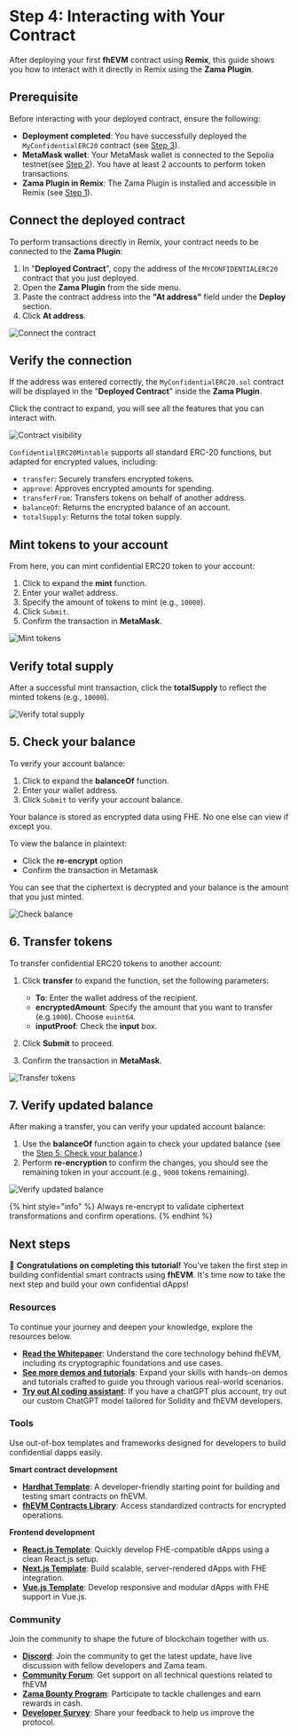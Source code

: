 # Step 4: Interacting with Your Contract

After deploying your first **fhEVM** contract using **Remix**, this guide shows you how to interact with it directly in Remix using the **Zama Plugin**.

## Prerequisite
Before interacting with your deployed contract, ensure the following:

- **Deployment completed**: You have successfully deployed the `MyConfidentialERC20` contract (see [Step 3](/docs/getting_started/quick_start/deploying_cerc20.md)).
- **MetaMask wallet**: Your MetaMask wallet is connected to the Sepolia testnet(see [Step 2](/docs/getting_started/quick_start/connect_wallet.md)). You have at least 2 accounts to perform token transactions.
- **Zama Plugin in Remix**: The Zama Plugin is installed and accessible in Remix (see [Step 1](step1_remix_setup.md)).

## Connect the deployed contract
To perform transactions directly in Remix, your contract needs to be connected to the **Zama Plugin**: 
1. In "**Deployed Contract**", copy the address of the `MYCONFIDENTIALERC20` contract that you just deployed.
2. Open the **Zama Plugin** from the side menu.
3. Paste the contract address into the **"At address"** field under the **Deploy** section.
4. Click **At address**.


![Connect the contract](https://colony-recorder.s3.amazonaws.com/files/2025-01-16/3adc23b0-4914-40fd-97b7-2f251b905e8b/stack_animation.webp)

## Verify the connection
If the address was entered correctly, the `MyConfidentialERC20.sol` contract will be displayed in the "**Deployed Contract**" inside the **Zama Plugin**.

Click the contract to expand, you will see all the features that you can interact with.

  ![Contract visibility](https://ajeuwbhvhr.cloudimg.io/colony-recorder.s3.amazonaws.com/files/2025-01-16/1adf1fef-d2f0-432c-85b2-8a0dcdd9f38c/ascreenshot.jpeg)

`ConfidentialERC20Mintable` supports all standard ERC-20 functions, but adapted for encrypted values, including:
* `transfer`: Securely transfers encrypted tokens.
* `approve`: Approves encrypted amounts for spending.
* `transferFrom`: Transfers tokens on behalf of another address.
* `balanceOf`: Returns the encrypted balance of an account.
* `totalSupply`: Returns the total token supply.

## Mint tokens to your account
From here, you can mint confidential ERC20 token to your account:

1. Click to expand the **mint** function.
2. Enter your wallet address.
3. Specify the amount of tokens to mint (e.g., `10000`).
4. Click `Submit`.
5. Confirm the transaction in **MetaMask**.

![Mint tokens](https://colony-recorder.s3.amazonaws.com/files/2025-01-16/16476b39-2740-48ad-bcb8-7780035656e4/stack_animation.webp)


## Verify total supply

After a successful mint transaction, click the **totalSupply** to reflect the minted tokens (e.g., `10000`).

![Verify total supply](https://colony-recorder.s3.amazonaws.com/files/2025-01-16/7487004f-40bd-4455-9f00-f484da918a8f/stack_animation.webp)

## 5. Check your balance

To verify your account balance: 
1. Click to expand the **balanceOf** function. 
2. Enter your wallet address.
3. Click `Submit` to verify your account balance.

Your balance is stored as encrypted data using FHE. No one else can view if except you. 

To view the balance in plaintext:
- Click the **re-encrypt** option
- Confirm the transaction in Metamask

You can see that the ciphertext is decrypted and your balance is the amount that you just minted.

![Check balance](https://colony-recorder.s3.amazonaws.com/files/2025-01-16/999cd003-f088-449c-978a-9ed1b158e00e/stack_animation.webp)

## 6. Transfer tokens

To transfer confidential ERC20 tokens to another account:

1. Click **transfer** to expand the function, set the following parameters:
   - **To**: Enter the wallet address of the recipient.
   - **encryptedAmount**: Specify the amount that you want to transfer (e.g.`1000`). Choose `euint64`.
   - **inputProof**: Check the **input** box.

2. Click **Submit** to proceed.
3. Confirm the transaction in **MetaMask**.

![Transfer tokens](https://colony-recorder.s3.amazonaws.com/files/2025-01-16/de6141a7-4e85-4bb0-a5fd-9cc0e44807c1/stack_animation.webp)

## 7. Verify updated balance
After making a transfer, you can verify your updated account balance:
1. Use the **balanceOf** function again to check your updated balance (see the [Step 5: Check your balance](#5-check-your-balance).)
2. Perform **re-encryption** to confirm the changes, you should see the remaining token in your account.(e.g., `9000` tokens remaining).

![Verify updated balance](https://colony-recorder.s3.amazonaws.com/files/2025-01-17/41be5952-5036-41ed-b0c6-be78b3490275/stack_animation.webp)

{% hint style="info" %} Always re-encrypt to validate ciphertext transformations and confirm operations. {% endhint %}

## Next steps

🎉 **Congratulations on completing this tutorial!** You’ve taken the first step in building confidential smart contracts using **fhEVM**. It's  time now to take the next step and build your own confidential dApps!

### Resources 
To continue your journey and deepen your knowledge, explore the resources below.

 - **[Read the Whitepaper](https://github.com/zama-ai/fhevm/blob/main/fhevm-whitepaper-v2.pdf)**: Understand the core technology behind fhEVM, including its cryptographic foundations and use cases.  
- **[See more demos and tutorials]((https://docs.zama.ai/fhevm/tutorials/see-all-tutorials))**: Expand your skills with hands-on demos and tutorials crafted to guide you through various real-world scenarios. 
- [**Try out AI coding assistant**](https://chatgpt.com/g/g-67518aee3c708191b9f08d077a7d6fa1-zama-solidity-developer): If you have a chatGPT plus account, try out our custom ChatGPT model tailored for Solidity and fhEVM developers.

### Tools
Use out-of-box templates and frameworks designed for developers to build confidential dapps easily. 

**Smart contract development**

- [**Hardhat Template**](https://github.com/zama-ai/fhevm-hardhat-template): A developer-friendly starting point for building and testing smart contracts on fhEVM.
- [**fhEVM Contracts Library**](https://github.com/zama-ai/fhevm-contracts): Access standardized contracts for encrypted operations.

**Frontend development**

- [**React.js Template**](https://github.com/zama-ai/fhevm-react-template):  Quickly develop FHE-compatible dApps using a clean React.js setup.
- [**Next.js Template**](https://github.com/zama-ai/fhevm-next-template):  Build scalable, server-rendered dApps with FHE integration.
- [**Vue.js Template**](https://github.com/zama-ai/fhevm-vue-template):  Develop responsive and modular dApps with FHE support in Vue.js.


### Community
Join the community to shape the future of blockchain together with us.
- [**Discord**](https://discord.gg/zama-ai): Join the community to get the latest update, have live discussion with fellow developers and Zama team.
- [**Community Forum**](https://community.zama.ai/): Get support on all technical questions related to fhEVM
- [**Zama Bounty Program**](https://github.com/zama-ai/bounty-program): Participate to tackle challenges and earn rewards in cash.
- [**Developer Survey**](https://zama.ai/survey): Share your feedback to help us improve the protocol.


